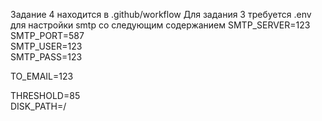 Задание 4 находится в .github/workflow
Для задания 3 требуется .env для настройки smtp со следующим содержанием
SMTP_SERVER=123  
SMTP_PORT=587  
SMTP_USER=123  
SMTP_PASS=123  

TO_EMAIL=123  

THRESHOLD=85  
DISK_PATH=/  
